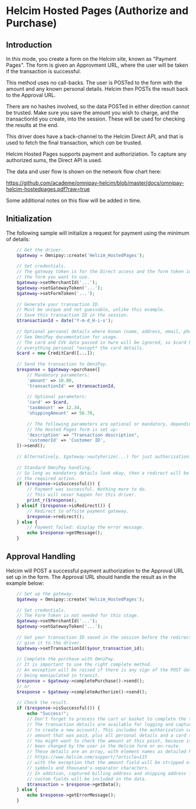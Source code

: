 Helcim Hosted Pages (Authorize and Purchase)
============================================

Introduction
------------

In this mode, you create a form on the Helcim site, known as "Payment Pages".
The form is given an Approvment URL, where the user will be taken if the
transaction is successful.

This method uses no call-backs. The user is POSTed to the form with the amount
and any known personal details. Helcim then POSTs the result back to the Approval
URL.

There are no hashes involved, so the data POSTed in either direction cannot be trusted.
Make sure you save the amount you wish to charge, and the transactionId you create,
into the session. These will be used for checking the results at the end.

This driver does have a back-channel to the Helcim Direct API, and that is used to
fetch the final transaction, which *can* be trusted.

Helcim Hosted Pages supports payment and authoriziation. To capture any authorized sums,
the Direct API is used.

The data and user flow is shown on the network flow chart here:

https://github.com/academe/omnipay-helcim/blob/master/docs/omnipay-helcim-hostedpages.pdf?raw=true

Some additional notes on this flow will be added in time.

Initialization
--------------

The following sample will initialize a request for payment using the minimum of details:

```php
    // Get the driver.
    $gateway = Omnipay::create('Helcim_HostedPages');
    
    // Set credentials.
    // The gateway token is for the Direct access and the form token identifies
    // the form you want to use.
    $gateway->setMerchantId('...');
    $gateway->setGatewayToken('...');
    $gateway->setFormToken('...');
    
    // Generate your transaction ID.
    // Must be unique and not guessable, unlike this example.
    // Save this transaction ID in the session.
    $transactionId = date('Y-m-d_H-i-s');
    
    // Optional personal details where known (name, address, email, phone).
    // See OmniPay documentation for usage.
    // The card and CVV data passed in hwre will be ignored, so $card here is
    // everything personal *except* the card details.
    $card = new CreditCard([...]);
    
    // Send the transaction to OmniPay.
    $response = $gateway->purchase([
        // Mandatory parameters:
        'amount' => 10.00,
        'transactionId' => $transactionId,
        
        // Optional parameters:
        'card' => $card,
        'taxAmount' => 12.34,
        'shippingAmount' => 56.78,
        
        // The following parameters are optional or mandatory, depending on how
        // the Hosted Pages form is set up:
        'description' => "Transaction description",
        'customerId' => 'Customer ID',
    ])->send();
    
    // Alternatively, $gateway->autyhorize(...) for just authorization.
    
    // Standard OmniPay handling.
    // So long as mandatory details look okay, then a redirect will be
    // the required action.
    if ($response->isSuccessful()) {
        // Payment was successful. Nothing more to do.
        // This will never happen for this driver.
        print_r($response);
    } elseif ($response->isRedirect()) {
        // Redirect to offsite payment gateway.
        $response->redirect();
    } else {
        // Payment failed: display the error message.
        echo $response->getMessage();
    }
```

Approval Handling
-----------------

Helcim will POST a successful payment authorization to the Approval URL set up in the form.
The Approval URL should handle the result as in the example below:

```php
    // Set up the gateway.
    $gateway = Omnipay::create('Helcim_HostedPages');
    
    // Set credentials.
    // The Form Token is not needed for this stage.
    $gateway->setMerchantId('...');
    $gateway->setGatewayToken('...');
    
    // Get your transaction ID saved in the session before the redirect, and
    // give it to the driver.
    $gateway->setTransactionId($your_transaction_id);
    
    // Complete the purchase with OmniPay.
    // It is important to use the right complete method.
    // An exception will be raised if there is any sign of the POST data
    // being manipulated in transit.
    $response = $gateway->completePurchase()->send();
    // or
    $response = $gateway->completeAuthorize()->send();
    
    // Check the result.
    if ($response->isSuccessful()) {
        echo "Success!";
        // Don't forget to process the cart or basket to complete the transaction.
        // The transaction details are available for logging and capturing (perhaps
        // to create a new account). This includes the authorization code and the
        // amount that was paid, plus all personal details and a card summary.
        // You might want to check the amount at this point, because it could have
        // been changed by the user in the Helcim form or en-route.
        // These details are an array, with element names as detailed here:
        // https://www.helcim.com/support/?article=115
        // with the exception that the amount field will be stripped of any currency
        // symbols and thousand's-separator characters.
        // In addition, captured billing address and shipping address fields, and (possibly)
        // custom fields will be included in the data.
        $transaction = $response->getData();
    } else {
        echo $response->getErrorMessage();
    }
```
